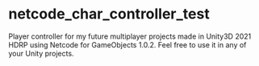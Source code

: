 # netcode_char_controller_test
Player controller for my future multiplayer projects made in Unity3D 2021 HDRP using Netcode for GameObjects 1.0.2.
Feel free to use it in any of your Unity projects.
